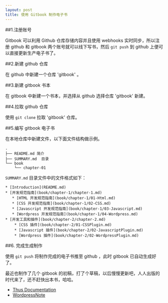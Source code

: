 ```yaml
---
layout: post
title: 使用 Gitbook 制作电子书
---
```


##1.注册账号

Gitbook 可以利用 Github 仓库存储内容并且使用 webhooks 实时同步，所以注册 github 和 gitbook 两个账号就可以线下写书，然后 ```git push``` 到 github 上便可以直接更新生产电子书了。

##2.新建 github 仓库

在 github 中新建一个仓库 'gitbook' 。

##3.新建 gitbook 书本

在 gitbook 中新建一个书本，并选择从 github 选择仓库 'gitbook' 新建。

##4.拉取 github 仓库

使用 ```git clone```  拉取 'gitbook' 仓库。

##5.编写 gitbook 电子书

在本地仓库中新建文件，以下面文件结构做示例。

    .
    ├── README.md 简介
    ├── SUMMARY.md  目录
    └── book
        └── chapter-01

```SUMMARY.md``` 目录文件中的文件格式如下：

    * [Introduction](README.md)
    * [开发规范指南](book/chapter-1/chapter-1.md)
       * [HTML 开发规范指南](book/chapter-1/01-Html.md)
       * [CSS 开发规范指南](book/chapter-1/02-CSS.md)
       * [Javascript 开发规范指南](book/chapter-1/03-Javascript.md)
       * [Wordpress 开发规范指南](book/chapter-1/04-Wordpress.md)
    * [开发工具和插件](book/chapter-2/chapter-2.md)
        * [CSS 插件](book/chapter-2/01-CSSPlugin.md)
        * [Javascript 插件](book/chapter-2/02-JavascriptPlugin.md)
        * [Wordpress 插件](book/chapter-2/02-WordpressPlugin.md)

##6. 完成生成制作

使用 ```git push``` 将制作完成的电子书推至 github ，此时 gitbook 已自动生成好了。


最近也制作了几个 gitbook 的初稿，打了个草稿，以后慢慢更新吧，人人出版的时代来了，还不赶快出本书，哈哈。

* [Thus Documentation](http://thus.gitbooks.io/doc/)
* [WordpressNote](http://lvwzhen.gitbooks.io/wordpressnote/)

